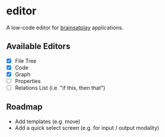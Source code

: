 # editor
A low-code editor for [brainsatplay](https://github.com/brainsatplay/brainsatplay) applications.

## Available Editors
- [x] File Tree
- [x] Code
- [x] Graph
- [ ] Properties
- [ ] Relations List (i.e. "if this, then that")

## Roadmap
- Add templates (e.g. move)
- Add a quick select screen (e.g. for input / output modality)